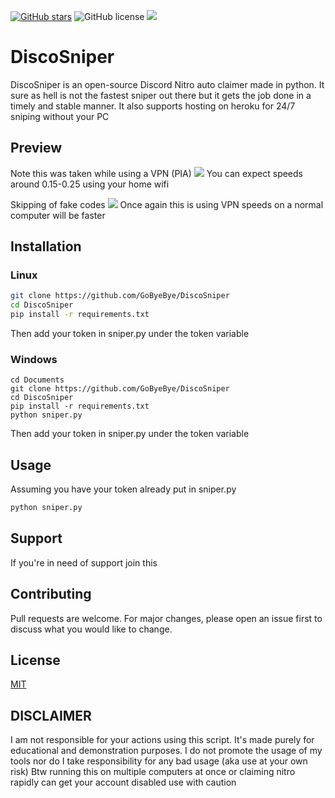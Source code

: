 [![GitHub stars](https://img.shields.io/github/stars/GoByeBye/DiscoSniper?style=for-the-badge)](https://github.com/GoByeBye/DiscoSniper/stargazers) ![GitHub license](https://img.shields.io/github/license/GoByeBye/DiscoSniper?style=for-the-badge) ![](https://img.shields.io/badge/PYTHON-3.X-blueviolet?style=for-the-badge)
# DiscoSniper

DiscoSniper is an open-source Discord Nitro auto claimer made in python. It sure as hell is not the fastest sniper out there but it gets the job done in a timely and stable manner.
It also supports hosting on heroku for 24/7 sniping without your PC

## Preview
Note this was taken while using a VPN (PIA)
![](https://i.imgur.com/YWq9KZh.gif)
You can expect speeds around 0.15-0.25 using your home wifi

Skipping of fake codes
![](https://i.imgur.com/oKjGlbj.gif)
Once again this is using VPN speeds on a normal computer will be faster

## Installation

### Linux

```bash
git clone https://github.com/GoByeBye/DiscoSniper
cd DiscoSniper
pip install -r requirements.txt
```
Then add your token in sniper.py under the token variable

### Windows

```batch
cd Documents
git clone https://github.com/GoByeBye/DiscoSniper
cd DiscoSniper
pip install -r requirements.txt
python sniper.py
```
Then add your token in sniper.py under the token variable



## Usage
Assuming you have your token already put in sniper.py
```bash
python sniper.py
```

## Support
If you're in need of support join this
<a href="https://discord.gg/Y3qv6Jy"><img src="https://discord.com/api/guilds/743205482507927568/widget.png?style=banner2" alt="" /></a>
## Contributing
Pull requests are welcome. For major changes, please open an issue first to discuss what you would like to change.

## License
[MIT](https://choosealicense.com/licenses/mit/)

## DISCLAIMER
I am not responsible for your actions using this script. It's made purely for educational and demonstration purposes.
I do not promote the usage of my tools nor do I take responsibility for any bad usage (aka use at your own risk)
Btw running this on multiple computers at once or claiming nitro rapidly can get your account disabled use with caution
